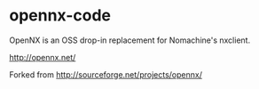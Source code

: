 # opennx-code

OpenNX is an OSS drop-in replacement for Nomachine's nxclient.

http://opennx.net/

Forked from http://sourceforge.net/projects/opennx/
